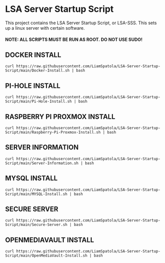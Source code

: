 # LSA Server Startup Script #

This project contains the LSA Server Startup Script, or LSA-SSS. This sets up a linux server with certain software.

#### NOTE: ALL SCRIPTS MUST BE RUN AS ROOT. DO NOT USE SUDO! ####

## DOCKER INSTALL ##
`curl https://raw.githubusercontent.com/LiamSpatola/LSA-Server-Startup-Script/main/Docker-Install.sh | bash`

## PI-HOLE INSTALL ##
`curl https://raw.githubusercontent.com/LiamSpatola/LSA-Server-Startup-Script/main/Pi-Hole-Install.sh | bash`

## RASPBERRY PI PROXMOX INSTALL ##
`curl https://raw.githubusercontent.com/LiamSpatola/LSA-Server-Startup-Script/main/Raspberry-Pi-Proxmox-Install.sh | bash`

## SERVER INFORMATION ##
`curl https://raw.githubusercontent.com/LiamSpatola/LSA-Server-Startup-Script/main/Server-Information.sh | bash`

## MYSQL INSTALL ##
`curl https://raw.githubusercontent.com/LiamSpatola/LSA-Server-Startup-Script/main/MYSQL-Install.sh | bash`

## SECURE SERVER ##
`curl https://raw.githubusercontent.com/LiamSpatola/LSA-Server-Startup-Script/main/Secure-Server.sh | bash`

## OPENMEDIAVAULT INSTALL ##
`curl https://raw.githubusercontent.com/LiamSpatola/LSA-Server-Startup-Script/main/OpenMediaVault-Install.sh | bash`
